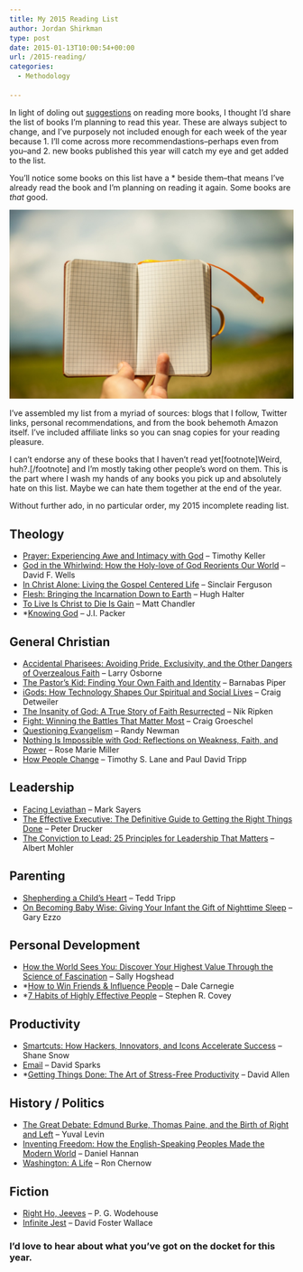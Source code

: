```yaml
---
title: My 2015 Reading List
author: Jordan Shirkman
type: post
date: 2015-01-13T10:00:54+00:00
url: /2015-reading/
categories:
  - Methodology

---
```

In light of doling out [suggestions](https://jshirk.com/blog/more-books/) on reading more books, I thought I’d share the list of books I’m planning to read this year. These are always subject to change, and I’ve purposely not included enough for each week of the year because 1. I’ll come across more recommendastions–perhaps even from you–and 2. new books published this year will catch my eye and get added to the list.

You’ll notice some books on this list have a * beside them–that means I’ve already read the book and I’m planning on reading it again. Some books are _that_ good.

![Image](/static/images/blank-list.jpeg) 

I’ve assembled my list from a myriad of sources: blogs that I follow, Twitter links, personal recommendations, and from the book behemoth Amazon itself. I’ve included affiliate links so you can snag copies for your reading pleasure.

I can’t endorse any of these books that I haven’t read yet[footnote]Weird, huh?.[/footnote] and I’m mostly taking other people’s word on them. This is the part where I wash my hands of any books you pick up and absolutely hate on this list. Maybe we can hate them together at the end of the year.

Without further ado, in no particular order, my 2015 incomplete reading list. <!--more-->

## Theology

  * [Prayer: Experiencing Awe and Intimacy with God](http://www.amazon.com/gp/product/0525954147/ref=as_li_tl?ie=UTF8&camp=1789&creative=390957&creativeASIN=0525954147&linkCode=as2&tag=thepoiofimp-20&linkId=U2NL4PFSJINYRRTH) – Timothy Keller
  * [God in the Whirlwind: How the Holy-love of God Reorients Our World](http://www.amazon.com/gp/product/1433531313/ref=as_li_tl?ie=UTF8&camp=1789&creative=390957&creativeASIN=1433531313&linkCode=as2&tag=thepoiofimp-20&linkId=VB3WJNNDKUH2A5Y5) – David F. Wells
  * [In Christ Alone: Living the Gospel Centered Life](http://www.amazon.com/gp/product/1567690890/ref=as_li_tl?ie=UTF8&camp=1789&creative=390957&creativeASIN=1567690890&linkCode=as2&tag=thepoiofimp-20&linkId=IRTBE2DQKE4YVLA5) – Sinclair Ferguson
  * [Flesh: Bringing the Incarnation Down to Earth](http://www.amazon.com/gp/product/0781409977/ref=as_li_tl?ie=UTF8&camp=1789&creative=390957&creativeASIN=0781409977&linkCode=as2&tag=thepoiofimp-20&linkId=75AYXA3LLDIEOPQS) – Hugh Halter
  * [To Live Is Christ to Die Is Gain](http://www.amazon.com/gp/product/078141217X/ref=as_li_tl?ie=UTF8&camp=1789&creative=390957&creativeASIN=078141217X&linkCode=as2&tag=thepoiofimp-20&linkId=KGMXR66T6AX7AB5L) – Matt Chandler
  * *[Knowing God](http://www.amazon.com/gp/product/083081650X/ref=as_li_tl?ie=UTF8&camp=1789&creative=390957&creativeASIN=083081650X&linkCode=as2&tag=thepoiofimp-20&linkId=WN2UOA2LKRA2HUQL) – J.I. Packer

## General Christian

  * [Accidental Pharisees: Avoiding Pride, Exclusivity, and the Other Dangers of Overzealous Faith](http://www.amazon.com/gp/product/0310494443/ref=as_li_tl?ie=UTF8&camp=1789&creative=390957&creativeASIN=0310494443&linkCode=as2&tag=thepoiofimp-20&linkId=MYFQU3BBZFQFNLC7) – Larry Osborne
  * [The Pastor’s Kid: Finding Your Own Faith and Identity](http://www.amazon.com/gp/product/0781410355/ref=as_li_tl?ie=UTF8&camp=1789&creative=390957&creativeASIN=0781410355&linkCode=as2&tag=thepoiofimp-20&linkId=2TLRHRNYXBC2BWUS) – Barnabas Piper
  * [iGods: How Technology Shapes Our Spiritual and Social Lives](http://www.amazon.com/gp/product/1587433443/ref=as_li_tl?ie=UTF8&camp=1789&creative=390957&creativeASIN=1587433443&linkCode=as2&tag=thepoiofimp-20&linkId=BMQIFPFRJUDNNRF7) – Craig Detweiler
  * [The Insanity of God: A True Story of Faith Resurrected](http://www.amazon.com/gp/product/1433673088/ref=as_li_tl?ie=UTF8&camp=1789&creative=390957&creativeASIN=1433673088&linkCode=as2&tag=thepoiofimp-20&linkId=J6F3FXYRQTNR5JYD) – Nik Ripken
  * [Fight: Winning the Battles That Matter Most](http://www.amazon.com/gp/product/0310333741/ref=as_li_tl?ie=UTF8&camp=1789&creative=390957&creativeASIN=0310333741&linkCode=as2&tag=thepoiofimp-20&linkId=ZLVHR7UXZ3OI5ZLZ) – Craig Groeschel
  * [Questioning Evangelism](http://www.amazon.com/gp/product/082543324X/ref=as_li_tl?ie=UTF8&camp=1789&creative=390957&creativeASIN=082543324X&linkCode=as2&tag=thepoiofimp-20&linkId=H2B444ZPGNBE4QCE) – Randy Newman
  * [Nothing Is Impossible with God: Reflections on Weakness, Faith, and Power](https://www.amazon.com/Nothing-Is-Impossible-God-Reflections-ebook/dp/B00F5KX75A/ref=as_sl_pc_ss_til?tag=thepoiofimp-20&linkCode=w01&linkId=SA7KHNUQ3NTGREWU&creativeASIN=B00F5KX75A) – Rose Marie Miller
  * [How People Change](http://www.amazon.com/gp/product/1934885533/ref=as_li_tl?ie=UTF8&camp=1789&creative=390957&creativeASIN=1934885533&linkCode=as2&tag=thepoiofimp-20&linkId=BQ5H4V4CPX774VRZ) – Timothy S. Lane and Paul David Tripp

## Leadership

  * [Facing Leviathan](http://www.amazon.com/gp/product/B00DZEYP86/ref=as_li_tl?ie=UTF8&camp=1789&creative=390957&creativeASIN=B00DZEYP86&linkCode=as2&tag=thepoiofimp-20&linkId=KWR4NYQO7GGPRA7H) – Mark Sayers
  * [The Effective Executive: The Definitive Guide to Getting the Right Things Done](http://www.amazon.com/gp/product/0060833459/ref=as_li_tl?ie=UTF8&camp=1789&creative=390957&creativeASIN=0060833459&linkCode=as2&tag=thepoiofimp-20&linkId=AUQQJ4MXT7NCD4IU) – Peter Drucker
  * [The Conviction to Lead: 25 Principles for Leadership That Matters](http://www.amazon.com/gp/product/0764211250/ref=as_li_tl?ie=UTF8&camp=1789&creative=390957&creativeASIN=0764211250&linkCode=as2&tag=thepoiofimp-20&linkId=QPJSREZDQ6NDBZ5I) – Albert Mohler

## Parenting

  * [Shepherding a Child’s Heart](http://www.amazon.com/gp/product/0966378601/ref=as_li_tl?ie=UTF8&camp=1789&creative=390957&creativeASIN=0966378601&linkCode=as2&tag=thepoiofimp-20&linkId=FKYAMIT42PKP76OM) – Tedd Tripp
  * [On Becoming Baby Wise: Giving Your Infant the Gift of Nighttime Sleep](http://www.amazon.com/gp/product/1932740139/ref=as_li_tl?ie=UTF8&camp=1789&creative=390957&creativeASIN=1932740139&linkCode=as2&tag=thepoiofimp-20&linkId=VDZ4FIIMG2EM2CIZ) – Gary Ezzo

## Personal Development

  * [How the World Sees You: Discover Your Highest Value Through the Science of Fascination](http://www.amazon.com/How-World-Sees-You-Enhanced-ebook/dp/B00KFG48A2/ref=tmm_kin_swatch_0?_encoding=UTF8&sr=1-15&qid=1420387012) – Sally Hogshead
  * *[How to Win Friends & Influence People](http://www.amazon.com/gp/product/0671027034/ref=as_li_tl?ie=UTF8&camp=1789&creative=390957&creativeASIN=0671027034&linkCode=as2&tag=thepoiofimp-20&linkId=3DSNSIT6YUICU5FG) – Dale Carnegie
  * *[7 Habits of Highly Effective People](http://www.amazon.com/gp/product/1451639619/ref=as_li_tl?ie=UTF8&camp=1789&creative=390957&creativeASIN=1451639619&linkCode=as2&tag=thepoiofimp-20&linkId=SYIDPWQAEODFQJWR) – Stephen R. Covey

## Productivity

  * [Smartcuts: How Hackers, Innovators, and Icons Accelerate Success](http://www.amazon.com/gp/product/0062302450/ref=as_li_tl?ie=UTF8&camp=1789&creative=390957&creativeASIN=0062302450&linkCode=as2&tag=thepoiofimp-20&linkId=575CRXGFFVPZYPCE) – Shane Snow
  * [Email](https://itunes.apple.com/us/book/email/id743560201?mt=11&at=11l4uNett) &#8211; David Sparks
  * *[Getting Things Done: The Art of Stress-Free Productivity](http://www.amazon.com/gp/product/0142000280/ref=as_li_tl?ie=UTF8&camp=1789&creative=390957&creativeASIN=0142000280&linkCode=as2&tag=thepoiofimp-20&linkId=6Z2XGT2YV45YVBYX) – David Allen

## History / Politics

  * [The Great Debate: Edmund Burke, Thomas Paine, and the Birth of Right and Left](http://www.amazon.com/gp/product/0465062989/ref=as_li_tl?ie=UTF8&camp=1789&creative=390957&creativeASIN=0465062989&linkCode=as2&tag=thepoiofimp-20&linkId=MNCPDJDN46K7WZ3T) – Yuval Levin
  * [Inventing Freedom: How the English-Speaking Peoples Made the Modern World](http://www.amazon.com/gp/product/006223174X/ref=as_li_tl?ie=UTF8&camp=1789&creative=390957&creativeASIN=006223174X&linkCode=as2&tag=thepoiofimp-20&linkId=KLSLX3HCKQVXSPQL) – Daniel Hannan
  * [Washington: A Life](http://www.amazon.com/gp/product/0143119966/ref=as_li_tl?ie=UTF8&camp=1789&creative=390957&creativeASIN=0143119966&linkCode=as2&tag=thepoiofimp-20&linkId=YP6ZB6F4HKQLCBDE) – Ron Chernow

## Fiction

  * [Right Ho, Jeeves](http://www.amazon.com/gp/product/B0084BMM62/ref=as_li_tl?ie=UTF8&camp=1789&creative=390957&creativeASIN=B0084BMM62&linkCode=as2&tag=thepoiofimp-20&linkId=T3CIGC5JYXLWGAPI) – P. G. Wodehouse
  * [Infinite Jest](http://www.amazon.com/gp/product/0316066524/ref=as_li_tl?ie=UTF8&camp=1789&creative=390957&creativeASIN=0316066524&linkCode=as2&tag=thepoiofimp-20&linkId=OJECLS5KTIFQ7B3D) – David Foster Wallace

### I’d love to hear about what you’ve got on the docket for this year.
